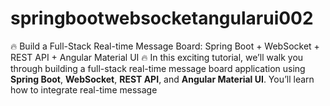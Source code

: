 # springbootwebsocketangularui002
🔥 Build a Full-Stack Real-time Message Board: Spring Boot + WebSocket + REST API + Angular Material UI 🔥 In this exciting tutorial, we’ll walk you through building a full-stack real-time message board application using **Spring Boot**, **WebSocket**, **REST API**, and **Angular Material UI**. You’ll learn how to integrate real-time message
